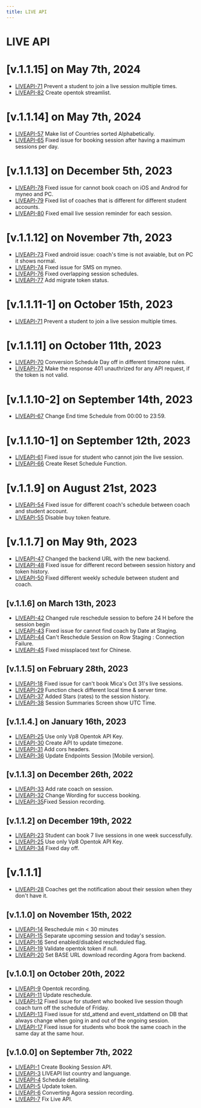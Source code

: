 ```yaml
---
title: LIVE API
---
```


# LIVE API

# [v.1.1.15] on May 7th, 2024
- [LIVEAPI-71](https://dyned.myjetbrains.com/youtrack/issue/LIVEAPI-71) Prevent a student to join a live session multiple times.
- [LIVEAPI-82](https://dyned.myjetbrains.com/youtrack/issue/LIVEAPI-82) Create opentok streamlist.

# [v.1.1.14] on May 7th, 2024
- [LIVEAPI-57](https://dyned.myjetbrains.com/youtrack/issue/LIVEAPI-57) Make list of Countries sorted Alphabetically.
- [LIVEAPI-65](https://dyned.myjetbrains.com/youtrack/issue/LIVEAPI-65) Fixed issue for booking session after having a maximum sessions per day.

# [v.1.1.13] on December 5th, 2023
- [LIVEAPI-78](https://dyned.myjetbrains.com/youtrack/issue/LIVEAPI-78) Fixed issue for cannot book coach on iOS and Androd for myneo and PC.
- [LIVEAPI-79](https://dyned.myjetbrains.com/youtrack/issue/LIVEAPI-79) Fixed list of coaches that is different for different student accounts.
- [LIVEAPI-80](https://dyned.myjetbrains.com/youtrack/issue/LIVEAPI-80) Fixed email live session reminder for each session.

# [v.1.1.12] on November 7th, 2023
- [LIVEAPI-73](https://dyned.myjetbrains.com/youtrack/issue/LIVEAPI-73) Fixed android issue: coach's time is not avaiable, but on PC it shows normal.
- [LIVEAPI-74](https://dyned.myjetbrains.com/youtrack/issue/LIVEAPI-74) Fixed issue for SMS on myneo.
- [LIVEAPI-76](https://dyned.myjetbrains.com/youtrack/issue/LIVEAPI-76) Fixed overlapping session schedules.
- [LIVEAPI-77](https://dyned.myjetbrains.com/youtrack/issue/LIVEAPI-77) Add migrate token status.

# [v.1.1.11-1] on October 15th, 2023
- [LIVEAPI-71](https://dyned.myjetbrains.com/youtrack/issue/LIVEAPI-71) Prevent a student to join a live session multiple times.

# [v.1.1.11] on October 11th, 2023
- [LIVEAPI-70](https://dyned.myjetbrains.com/youtrack/issue/LIVEAPI-70) Conversion Schedule Day off in different timezone rules.
- [LIVEAPI-72](https://dyned.myjetbrains.com/youtrack/issue/LIVEAPI-72) Make the response 401 unauthrized for any API request, if the token is not valid.

# [v.1.1.10-2] on September 14th, 2023
- [LIVEAPI-67](https://dyned.myjetbrains.com/youtrack/issue/LIVEAPI-67) Change End time Schedule from 00:00 to 23:59.

# [v.1.1.10-1] on September 12th, 2023
- [LIVEAPI-61](https://dyned.myjetbrains.com/youtrack/issue/LIVEAPI-61) Fixed issue for student who cannot join the live session.
- [LIVEAPI-66](https://dyned.myjetbrains.com/youtrack/issue/LIVEAPI-66) Create Reset Schedule Function.

# [v.1.1.9] on August 21st, 2023
- [LIVEAPI-54](https://dyned.myjetbrains.com/youtrack/issue/LIVEAPI-54) Fixed issue for different coach's schedule between coach and student account.
- [LIVEAPI-55](https://dyned.myjetbrains.com/youtrack/issue/LIVEAPI-55) Disable buy token feature. 

# [v.1.1.7] on May 9th, 2023
- [LIVEAPI-47](https://dyned.myjetbrains.com/youtrack/issue/LIVEAPI-47) Changed the backend URL with the new backend.
- [LIVEAPI-48](https://dyned.myjetbrains.com/youtrack/issue/LIVEAPI-48) Fixed issue for different record between session history and token history.
- [LIVEAPI-50](https://dyned.myjetbrains.com/youtrack/issue/LIVEAPI-50) Fixed different weekly schedule between student and coach.

## [v.1.1.6] on March 13th, 2023
- [LIVEAPI-42](https://dyned.myjetbrains.com/youtrack/issue/LIVEAPI-42) Changed rule reschedule session to before 24 H before the session begin
- [LIVEAPI-43](https://dyned.myjetbrains.com/youtrack/issue/LIVEAPI-43) Fixed issue for cannot find coach by Date at Staging.
- [LIVEAPI-44](https://dyned.myjetbrains.com/youtrack/issue/LIVEAPI-44) Can't Reschedule Session on Row Staging : Connection Failure.
- [LIVEAPI-45](https://dyned.myjetbrains.com/youtrack/issue/LIVEAPI-45) Fixed missplaced text for Chinese. 

## [v.1.1.5] on February 28th, 2023
- [LIVEAPI-18](https://dyned.myjetbrains.com/youtrack/issue/LIVEAPI-18) Fixed issue for can't book Mica's Oct 31's live sessions.
- [LIVEAPI-29](https://dyned.myjetbrains.com/youtrack/issue/LIVEAPI-29) Function check different local time & server time.
- [LIVEAPI-37](https://dyned.myjetbrains.com/youtrack/issue/LIVEAPI-37) Added Stars (rates) to the session history.
- [LIVEAPI-38](https://dyned.myjetbrains.com/youtrack/issue/LIVEAPI-38) Session Summaries Screen show UTC Time.

## [v.1.1.4.] on January 16th, 2023
- [LIVEAPI-25](https://dyned.myjetbrains.com/youtrack/issue/LIVEAPI-25) Use only Vp8 Opentok API Key.
- [LIVEAPI-30](https://dyned.myjetbrains.com/youtrack/issue/LIVEAPI-30) Create API to update timezone.
- [LIVEAPI-31](https://dyned.myjetbrains.com/youtrack/issue/LIVEAPI-31) Add cors headers.
- [LIVEAPI-36](https://dyned.myjetbrains.com/youtrack/issue/LIVEAPI-36) Update Endpoints Session [Mobile version].

## [v.1.1.3] on December 26th, 2022
- [LIVEAPI-33](https://dyned.myjetbrains.com/youtrack/issue/LIVEAPI-33) Add rate coach on session.
- [LIVEAPI-32](https://dyned.myjetbrains.com/youtrack/issue/LIVEAPI-32) Change Wording for success booking.
- [LIVEAPI-35](https://dyned.myjetbrains.com/youtrack/issue/LIVEAPI-35)Fixed Session recording.

## [v.1.1.2] on December 19th, 2022
- [LIVEAPI-23](https://dyned.myjetbrains.com/youtrack/issue/LIVEAPI-23) Student can book 7 live sessions in one week successfully.
- [LIVEAPI-25](https://dyned.myjetbrains.com/youtrack/issue/LIVEAPI-25) Use only Vp8 Opentok API Key.
- [LIVEAPI-34](https://dyned.myjetbrains.com/youtrack/issue/LIVEAPI-34) Fixed day off.

# [v.1.1.1]
- [LIVEAPI-28](https://dyned.myjetbrains.com/youtrack/issue/LIVEAPI-28) Coaches get the notification about their session when they don't have it.

## [v.1.1.0] on November 15th, 2022
- [LIVEAPI-14](https://dyned.myjetbrains.com/youtrack/issue/LIVEAPI-14) Reschedule min < 30 minutes
- [LIVEAPI-15](https://dyned.myjetbrains.com/youtrack/issue/LIVEAPI-15) Separate upcoming session and today's session.
- [LIVEAPI-16](https://dyned.myjetbrains.com/youtrack/issue/LIVEAPI-16) Send enabled/disabled rescheduled flag.
- [LIVEAPI-19](https://dyned.myjetbrains.com/youtrack/issue/LIVEAPI-19) Validate opentok token if null.
- [LIVEAPI-20](https://dyned.myjetbrains.com/youtrack/issue/LIVEAPI-20) Set BASE URL download recording Agora from backend.

## [v.1.0.1] on October 20th, 2022
- [LIVEAPI-9](https://dyned.myjetbrains.com/youtrack/issue/LIVEAPI-9) Opentok recording.
- [LIVEAPI-11](https://dyned.myjetbrains.com/youtrack/issue/LIVEAPI-11) Update reschedule.
- [LIVEAPI-12](https://dyned.myjetbrains.com/youtrack/issue/LIVEAPI-12) Fixed issue for student who booked live session though coach turn off the schedule of Friday.
- [LIVEAPI-13](https://dyned.myjetbrains.com/youtrack/issue/LIVEAPI-13) Fixed issue for std_attend and event_stdattend on DB that always change when going in and out of the ongoing session.
- [LIVEAPI-17](https://dyned.myjetbrains.com/youtrack/issue/LIVEAPI-17) Fixed issue for students who book the same coach in the same day at the same hour.

## [v.1.0.0] on September 7th, 2022
- [LIVEAPI-1](https://dyned.myjetbrains.com/youtrack/issue/LIVEAPI-1) Create Booking Session API.
- [LIVEAPI-3](https://dyned.myjetbrains.com/youtrack/issue/LIVEAPI-3) LIVEAPI list country and languange.
- [LIVEAPI-4](https://dyned.myjetbrains.com/youtrack/issue/LIVEAPI-4) Schedule detailing.
- [LIVEAPI-5](https://dyned.myjetbrains.com/youtrack/issue/LIVEAPI-5) Update token.
- [LIVEAPI-6](https://dyned.myjetbrains.com/youtrack/issue/LIVEAPI-6) Converting Agora session recording.
- [LIVEAPI-7](https://dyned.myjetbrains.com/youtrack/issue/LIVEAPI-7) Fix Live API.